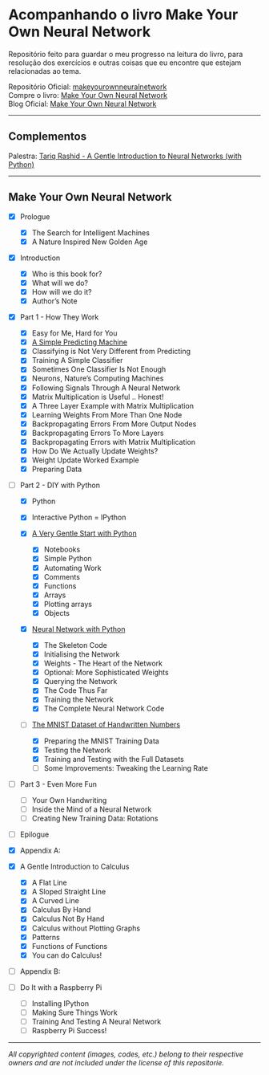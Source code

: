 # **Acompanhando o livro Make Your Own Neural Network**
Repositório feito para guardar o meu progresso na leitura do livro, para resolução dos exercícios e outras coisas que eu encontre que estejam relacionadas ao tema.

Repositório Oficial: [makeyourownneuralnetwork](https://github.com/makeyourownneuralnetwork/makeyourownneuralnetwork)    
Compre o livro: [Make Your Own Neural Network](https://www.amazon.com/Make-Your-Own-Neural-Network/dp/1530826608/r)  
Blog Oficial: [Make Your Own Neural Network](http://makeyourownneuralnetwork.blogspot.com/)    
_________________________________________________
## **Complementos**
Palestra: [Tariq Rashid - A Gentle Introduction to Neural Networks (with Python)](https://www.youtube.com/watch?v=b7oYqAlX_Bo)    
_________________________________________________
## **Make Your Own Neural Network**    
- [x] Prologue
  - [x] The Search for Intelligent Machines    
  - [x] A Nature Inspired New Golden Age

- [x] Introduction
  - [x] Who is this book for?
  - [x] What will we do?
  - [x] How will we do it?
  - [x] Author’s Note

- [x] Part 1 - How They Work
  - [x] Easy for Me, Hard for You
  - [x] [A Simple Predicting Machine](https://github.com/jeffersonjpr/Acompanhando-o-Livro-MYONN/tree/main/resolucoes/Part%201%20-%20A%20Simple%20Predicting%20Machine)
  - [x] Classifying is Not Very Different from Predicting
  - [x] Training A Simple Classifier
  - [x] Sometimes One Classifier Is Not Enough
  - [x] Neurons, Nature’s Computing Machines
  - [x] Following Signals Through A Neural Network
  - [x] Matrix Multiplication is Useful .. Honest!
  - [x] A Three Layer Example with Matrix Multiplication
  - [x] Learning Weights From More Than One Node
  - [x] Backpropagating Errors From More Output Nodes
  - [X] Backpropagating Errors To More Layers
  - [x] Backpropagating Errors with Matrix Multiplication
  - [x] How Do We Actually Update Weights?
  - [x] Weight Update Worked Example
  - [x] Preparing Data

- [ ] Part 2 - DIY with Python
  - [x] Python
  - [x] Interactive Python = IPython
  - [x] [A Very Gentle Start with Python](https://github.com/jeffersonjpr/Acompanhando-o-Livro-MYONN/tree/main/resolucoes/Part%202%20-%20DIY%20with%20Python/A%20Very%20Gentle%20Start%20with%20Python)
    - [x] Notebooks
    - [x] Simple Python
    - [x] Automating Work
    - [x] Comments
    - [x] Functions
    - [x] Arrays
    - [x] Plotting arrays
    - [x] Objects

  - [x] [Neural Network with Python](https://github.com/jeffersonjpr/Acompanhando-o-Livro-MYONN/tree/main/resolucoes/Part%202%20-%20DIY%20with%20Python/Neural%20Networks%20wit%20Python)
    - [x] The Skeleton Code
    - [x] Initialising the Network
    - [x] Weights - The Heart of the Network
    - [x] Optional: More Sophisticated Weights
    - [x] Querying the Network
    - [x] The Code Thus Far
    - [x] Training the Network
    - [x] The Complete Neural Network Code

  - [ ] [The MNIST Dataset of Handwritten Numbers](https://github.com/jeffersonjpr/Acompanhando-o-Livro-MYONN/tree/main/resolucoes/Part%202%20-%20DIY%20with%20Python/The%20MNIST%20Dataset%20of%20Handweitten%20Numbers)

    - [x] Preparing the MNIST Training Data
    - [x] Testing the Network
    - [x] Training and Testing with the Full Datasets
    - [ ] Some Improvements: Tweaking the Learning Rate

- [ ] Part 3 - Even More Fun
  - [ ] Your Own Handwriting
  - [ ] Inside the Mind of a Neural Network
  - [ ] Creating New Training Data: Rotations

- [ ] Epilogue

- [x] Appendix A:
- [x] A Gentle Introduction to Calculus
  - [x] A Flat Line
  - [x] A Sloped Straight Line
  - [x] A Curved Line
  - [x] Calculus By Hand
  - [x] Calculus Not By Hand
  - [x] Calculus without Plotting Graphs
  - [x] Patterns
  - [x] Functions of Functions
  - [x] You can do Calculus!

- [ ] Appendix B:
- [ ] Do It with a Raspberry Pi
  - [ ] Installing IPython
  - [ ] Making Sure Things Work
  - [ ] Training And Testing A Neural Network
  - [ ] Raspberry Pi Success!
_________________________________________________
*All copyrighted content (images, codes, etc.) belong to their respective owners and are not included under the license of this repositorie.*
